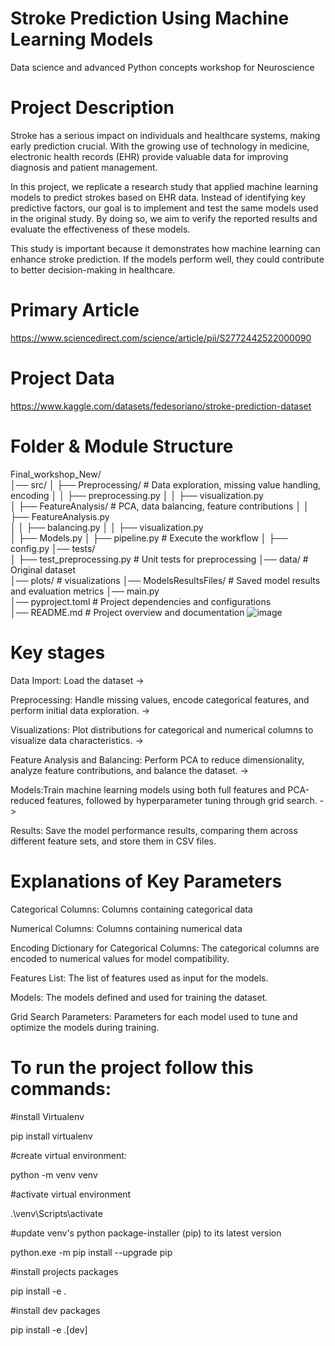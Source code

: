 # Stroke Prediction Using Machine Learning Models
Data science and advanced Python concepts workshop for Neuroscience 

# Project Description
Stroke has a serious impact on individuals and healthcare systems, making early prediction crucial. With the growing use of technology in medicine, electronic health records (EHR) provide valuable data for improving diagnosis and patient management.

In this project, we replicate a research study that applied machine learning models to predict strokes based on EHR data. Instead of identifying key predictive factors, our goal is to implement and test the same models used in the original study. By doing so, we aim to verify the reported results and evaluate the effectiveness of these models.

This study is important because it demonstrates how machine learning can enhance stroke prediction. If the models perform well, they could contribute to better decision-making in healthcare.

# Primary Article
https://www.sciencedirect.com/science/article/pii/S2772442522000090

# Project Data
https://www.kaggle.com/datasets/fedesoriano/stroke-prediction-dataset

# Folder & Module Structure
Final_workshop_New/  
│── src/
│   ├── Preprocessing/  # Data exploration, missing value handling, encoding 
│   │   ├── preprocessing.py
│   │   ├── visualization.py  
│   ├── FeatureAnalysis/  # PCA, data balancing, feature contributions
│   │   ├── FeatureAnalysis.py  
│   │   ├── balancing.py 
│   │   ├── visualization.py   
│   ├── Models.py
│   ├── pipeline.py # Execute the workflow
│   ├── config.py
│── tests/  
│   ├── test_preprocessing.py  # Unit tests for preprocessing 
│── data/  # Original dataset  
│── plots/  # visualizations
│── ModelsResultsFiles/  # Saved model results and evaluation metrics
│── main.py   
│── pyproject.toml  # Project dependencies and configurations  
│── README.md  # Project overview and documentation
![image](https://github.com/user-attachments/assets/236d1dff-e517-4385-96f0-d0fc1377c000)


# Key stages
Data Import: Load the dataset -> 

Preprocessing: Handle missing values, encode categorical features, and perform initial data exploration. -> 

Visualizations:  Plot distributions for categorical and numerical columns to visualize data characteristics. -> 

Feature Analysis and Balancing: Perform PCA to reduce dimensionality, analyze feature contributions, and balance the dataset. -> 

Models:Train machine learning models using both full features and PCA-reduced features, followed by hyperparameter tuning through grid search. -> 

Results: Save  the model performance results, comparing them across different feature sets, and store them in CSV files.

# Explanations of Key Parameters
Categorical Columns: Columns containing categorical data

Numerical Columns: Columns containing numerical data

Encoding Dictionary for Categorical Columns: The categorical columns are encoded to numerical values for model compatibility.

Features List: The list of features used as input for the models.

Models: The models defined and used for training the dataset.

Grid Search Parameters: Parameters for each model used to tune and optimize the models during training.


# To run the project follow this commands:
#install Virtualenv 

pip install virtualenv

#create virtual environment:

python -m venv venv

#activate virtual environment

.\venv\Scripts\activate

#update venv's python package-installer (pip) to its latest version

python.exe -m pip install --upgrade pip

#install projects packages

pip install -e .

#install dev packages 

pip install -e .[dev]

